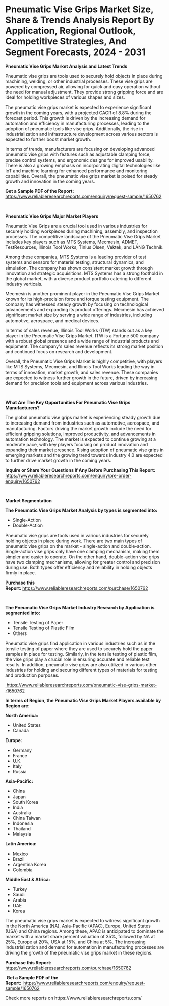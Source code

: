 <p><h1>Pneumatic Vise Grips Market Size, Share & Trends Analysis Report By Application, Regional Outlook, Competitive Strategies, And Segment Forecasts, 2024 - 2031</h1></p><p><strong>Pneumatic Vise Grips Market Analysis and Latest Trends</strong></p>
<p><p>Pneumatic vise grips are tools used to securely hold objects in place during machining, welding, or other industrial processes. These vise grips are powered by compressed air, allowing for quick and easy operation without the need for manual adjustment. They provide strong gripping force and are ideal for holding workpieces of various shapes and sizes.</p><p>The pneumatic vise grips market is expected to experience significant growth in the coming years, with a projected CAGR of 8.8% during the forecast period. This growth is driven by the increasing demand for automation and efficiency in manufacturing processes, leading to the adoption of pneumatic tools like vise grips. Additionally, the rise in industrialization and infrastructure development across various sectors is expected to further boost market growth.</p><p>In terms of trends, manufacturers are focusing on developing advanced pneumatic vise grips with features such as adjustable clamping force, precise control systems, and ergonomic designs for improved usability. There is also a growing emphasis on incorporating digital technologies like IoT and machine learning for enhanced performance and monitoring capabilities. Overall, the pneumatic vise grips market is poised for steady growth and innovation in the coming years.</p></p>
<p><strong>Get a Sample PDF of the Report:&nbsp;</strong> <a href="https://www.reliableresearchreports.com/enquiry/request-sample/1650762">https://www.reliableresearchreports.com/enquiry/request-sample/1650762</a></p>
<p>&nbsp;</p>
<p><strong>Pneumatic Vise Grips Major Market Players</strong></p>
<p><p>Pneumatic Vise Grips are a crucial tool used in various industries for securely holding workpieces during machining, assembly, and inspection processes. The competitive landscape of the Pneumatic Vise Grips Market includes key players such as MTS Systems, Mecmesin, ADMET, TestResources, Illinois Tool Works, Tinius Olsen, Vektek, and LANG Technik.</p><p>Among these companies, MTS Systems is a leading provider of test systems and sensors for material testing, structural dynamics, and simulation. The company has shown consistent market growth through innovation and strategic acquisitions. MTS Systems has a strong foothold in the global market, with a diverse product portfolio catering to different industry verticals.</p><p>Mecmesin is another prominent player in the Pneumatic Vise Grips Market known for its high-precision force and torque testing equipment. The company has witnessed steady growth by focusing on technological advancements and expanding its product offerings. Mecmesin has achieved significant market size by serving a wide range of industries, including automotive, aerospace, and medical devices.</p><p>In terms of sales revenue, Illinois Tool Works (ITW) stands out as a key player in the Pneumatic Vise Grips Market. ITW is a Fortune 500 company with a robust global presence and a wide range of industrial products and equipment. The company's sales revenue reflects its strong market position and continued focus on research and development.</p><p>Overall, the Pneumatic Vise Grips Market is highly competitive, with players like MTS Systems, Mecmesin, and Illinois Tool Works leading the way in terms of innovation, market growth, and sales revenue. These companies are expected to witness further growth in the future, driven by increasing demand for precision tools and equipment across various industries.</p></p>
<p>&nbsp;</p>
<p><strong>What Are The Key Opportunities For Pneumatic Vise Grips Manufacturers?</strong></p>
<p><p>The global pneumatic vise grips market is experiencing steady growth due to increasing demand from industries such as automotive, aerospace, and manufacturing. Factors driving the market growth include the need for efficient gripping solutions, improved productivity, and advancements in automation technology. The market is expected to continue growing at a moderate pace, with key players focusing on product innovation and expanding their market presence. Rising adoption of pneumatic vise grips in emerging markets and the growing trend towards Industry 4.0 are expected to further drive market growth in the coming years.</p></p>
<p><strong>Inquire or Share Your Questions If Any Before Purchasing This Report:</strong> <a href="https://www.reliableresearchreports.com/enquiry/pre-order-enquiry/1650762">https://www.reliableresearchreports.com/enquiry/pre-order-enquiry/1650762</a></p>
<p>&nbsp;</p>
<p><strong>Market Segmentation</strong></p>
<p><strong>The Pneumatic Vise Grips Market Analysis by types is segmented into:</strong></p>
<p><ul><li>Single-Action</li><li>Double-Action</li></ul></p>
<p><p>Pneumatic vise grips are tools used in various industries for securely holding objects in place during work. There are two main types of pneumatic vise grips on the market - single-action and double-action. Single-action vise grips only have one clamping mechanism, making them simpler and easier to operate. On the other hand, double-action vise grips have two clamping mechanisms, allowing for greater control and precision during use. Both types offer efficiency and reliability in holding objects firmly in place.</p></p>
<p><strong>Purchase this Report:&nbsp;</strong><a href="https://www.reliableresearchreports.com/purchase/1650762">https://www.reliableresearchreports.com/purchase/1650762</a></p>
<p>&nbsp;</p>
<p><strong>The Pneumatic Vise Grips Market Industry Research by Application is segmented into:</strong></p>
<p><ul><li>Tensile Testing of Paper</li><li>Tensile Testing of Plastic Film</li><li>Others</li></ul></p>
<p><p>Pneumatic vise grips find application in various industries such as in the tensile testing of paper where they are used to securely hold the paper samples in place for testing. Similarly, in the tensile testing of plastic film, the vise grips play a crucial role in ensuring accurate and reliable test results. In addition, pneumatic vise grips are also utilized in various other industries for holding and securing different types of materials for testing and production purposes.</p></p>
<p><a href="https://www.reliableresearchreports.com/pneumatic-vise-grips-market-r1650762">&nbsp;https://www.reliableresearchreports.com/pneumatic-vise-grips-market-r1650762</a></p>
<p><strong>In terms of Region, the Pneumatic Vise Grips Market Players available by Region are:</strong></p>
<p>
    <p> <strong> North America: </strong>
        <ul>
            <li>United States</li>
            <li>Canada</li>
        </ul>
        </p> 
    <p> <strong> Europe: </strong>
        <ul>
            <li>Germany</li>
            <li>France</li>
            <li>U.K.</li>
            <li>Italy</li>
            <li>Russia</li>
        </ul>
        </p> 
    <p> <strong> Asia-Pacific: </strong>
        <ul>
            <li>China</li>
            <li>Japan</li>
            <li>South Korea</li>
            <li>India</li>
            <li>Australia</li>
            <li>China Taiwan</li>
            <li>Indonesia</li>
            <li>Thailand</li>
            <li>Malaysia</li>
        </ul>
        </p> 
    <p> <strong> Latin America: </strong>
        <ul>
            <li>Mexico</li>
            <li>Brazil</li>
            <li>Argentina Korea</li>
            <li>Colombia</li>
        </ul>
        </p> 
    <p> <strong> Middle East & Africa: </strong>
        <ul>
            <li>Turkey</li>
            <li>Saudi</li>
            <li>Arabia</li>
            <li>UAE</li>
            <li>Korea</li>
        </ul>
    </p>
    </p>
<p><p>The pneumatic vise grips market is expected to witness significant growth in the North America (NA), Asia-Pacific (APAC), Europe, United States (USA) and China regions. Among these, APAC is anticipated to dominate the market with a market share percent valuation of 35%, followed by NA at 25%, Europe at 20%, USA at 15%, and China at 5%. The increasing industrialization and demand for automation in manufacturing processes are driving the growth of the pneumatic vise grips market in these regions.</p></p>
<p><strong>Purchase this Report: </strong><a href="https://www.reliableresearchreports.com/purchase/1650762">https://www.reliableresearchreports.com/purchase/1650762</a></p>
<p>&nbsp;<strong>Get a Sample PDF of the Report:&nbsp;&nbsp;</strong><a href="https://www.reliableresearchreports.com/enquiry/request-sample/1650762">https://www.reliableresearchreports.com/enquiry/request-sample/1650762</a></p>
<p><strong></strong></p>
<p>Check more reports on https://www.reliableresearchreports.com/</p>